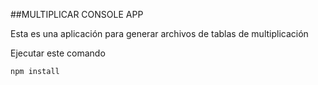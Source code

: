 ##MULTIPLICAR CONSOLE APP

Esta es una aplicación para generar archivos de tablas de multiplicación

Ejecutar este comando

````
npm install
````